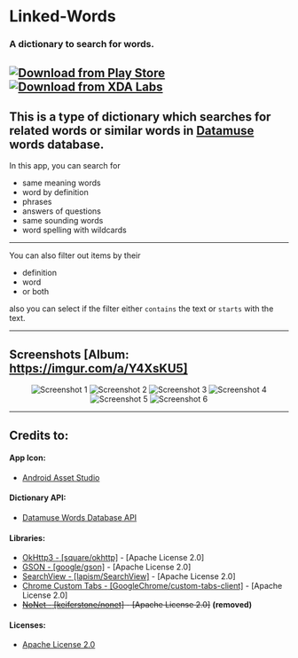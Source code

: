 # Linked-Words
### A dictionary to search for words.
[![Download from Play Store](https://i.imgur.com/w6kxUkP.png)](https://play.google.com/store/apps/details?id=awais.backworddictionary) [![Download from XDA Labs](https://i.imgur.com/krO1zcR.png)](https://labs.xda-developers.com/store/app/awais.backworddictionary)
---

This is a type of dictionary which searches for related words or similar words in [Datamuse](https://api.datamuse.com/) words database.
-

In this app, you can search for
  + same meaning words
  + word by definition
  + phrases
  + answers of questions
  + same sounding words
  + word spelling with wildcards

---
You can also filter out items by their
  + definition
  + word
  + or both

also you can select if the filter either `contains` the text or `starts` with the text.

---

Screenshots [Album: https://imgur.com/a/Y4XsKU5]
-
<p align="center">
    <img src="https://i.imgur.com/o0xAIBJm.png" alt="Screenshot 1" title="Screenshot 1"/>
    <img src="https://i.imgur.com/ksG8dncm.png" alt="Screenshot 2" title="Screenshot 2"/>
    <img src="https://i.imgur.com/lURKQnZm.png" alt="Screenshot 3" title="Screenshot 3"/>
    <img src="https://i.imgur.com/4piTUXqm.png" alt="Screenshot 4" title="Screenshot 4"/>
    <img src="https://i.imgur.com/ekZAh3lm.png" alt="Screenshot 5" title="Screenshot 5"/>
    <img src="https://i.imgur.com/e9olSSZm.png" alt="Screenshot 6" title="Screenshot 6"/>
</p>

---

Credits to:
-
#### App Icon:
  + [Android Asset Studio](https://romannurik.github.io/AndroidAssetStudio/icons-launcher.html)

#### Dictionary API:
  + [Datamuse Words Database API](https://www.datamuse.com/api/)

#### Libraries:
  + [OkHttp3 *-* [square/okhttp]](https://github.com/square/okhttp) *-* [Apache License 2.0]
  + [GSON *-* [google/gson]](https://github.com/google/gson) *-* [Apache License 2.0]
  + [SearchView *-* [lapism/SearchView]](https://github.com/lapism/SearchView) *-* [Apache License 2.0]
  + [Chrome Custom Tabs *-* [GoogleChrome/custom-tabs-client]](https://github.com/GoogleChrome/custom-tabs-client) *-* [Apache License 2.0]
  + ~~[NoNet *-* [keiferstone/nonet]](https://github.com/keiferstone/nonet) *-* [Apache License 2.0]~~ **(removed)**

#### Licenses:
  + [Apache License 2.0](https://www.apache.org/licenses/LICENSE-2.0)
